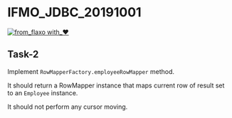 # IFMO_JDBC_20191001
[![from_flaxo with_♥](https://img.shields.io/badge/from_flaxo-with_♥-blue.svg)](https://github.com/tcibinan/flaxo)

## Task-2
Implement `RowMapperFactory.employeeRowMapper` method.

It should return a RowMapper instance that maps current row of result set to an `Employee` instance.
   
It should not perform any cursor moving.
 